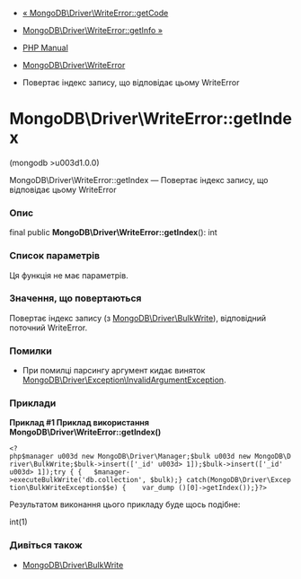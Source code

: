 - [«
MongoDB\Driver\WriteError::getCode](mongodb-driver-writeerror.getcode.md)
- [MongoDB\Driver\WriteError::getInfo
»](mongodb-driver-writeerror.getinfo.md)

- [PHP Manual](index.md)
- [MongoDB\Driver\WriteError](class.mongodb-driver-writeerror.md)
- Повертає індекс запису, що відповідає цьому WriteError

# MongoDB\Driver\WriteError::getIndex

(mongodb \>u003d1.0.0)

MongoDB\Driver\WriteError::getIndex — Повертає індекс запису,
що відповідає цьому WriteError

### Опис

final public **MongoDB\Driver\WriteError::getIndex**(): int

### Список параметрів

Ця функція не має параметрів.

### Значення, що повертаються

Повертає індекс запису (з
[MongoDB\Driver\BulkWrite](class.mongodb-driver-bulkwrite.md)),
відповідний поточний WriteError.

### Помилки

- При помилці парсингу аргумент кидає виняток
[MongoDB\Driver\Exception\InvalidArgumentException](class.mongodb-driver-exception-invalidargumentexception.md).

### Приклади

**Приклад #1 Приклад використання
**MongoDB\Driver\WriteError::getIndex()****

` <?php$manager u003d new MongoDB\Driver\Manager;$bulk u003d new MongoDB\Driver\BulkWrite;$bulk->insert(['_id' u003d> 1]);$bulk->insert(['_id' u003d> 1]);try { {   $manager->executeBulkWrite('db.collection', $bulk);} catch(MongoDB\Driver\Exception\BulkWriteException$$e) {    var_dump ()[0]->getIndex());}?> `

Результатом виконання цього прикладу буде щось подібне:

int(1)

### Дивіться також

- [MongoDB\Driver\BulkWrite](class.mongodb-driver-bulkwrite.md)
